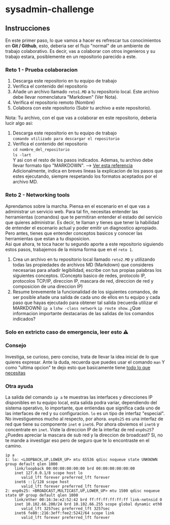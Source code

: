 # sysadmin-challenge
## Instrucciones
En este primer paso, lo que vamos a hacer es refrescar tus conocimientos en **Git / Github**, esto, deberia ser el flujo "normal" de un ambiente de trabajo colaborativo. Es decir, vas a colaborar con otros ingenieros y su trabajo estara, posiblemente en un repositorio parecido a este.

### Reto 1 - Prueba colaboracion
1. Descarga este repositorio en tu equipo de trabajo
2. Verifica el contenido del repositorio
3. Añade un archivo llamado `reto1.MD` a tu repositorio local. Este archivo debe llevar nomenclatura "Markdown" (Ver Nota). 
4. Verifica el repositorio remoto (Nombre)
5. Colabora con este repositorio (Subir tu archivo a este repositorio). 

Nota:
Tu archivo, con el que vas a colaborar en este repositorio, deberia lucir algo asi:
1. Descarga este repositorio en tu equipo de trabajo  
` comando utilizado para descargar el repositorio `
2. Verifica el contenido del repositorio  
`cd nombre_del_repositorio`  
`ls -lart`  
Y asi con el resto de los pasos indicados. Ademas, tu archivo debe llevar formato tipo "MARKDOWN". --> [Ver esta referencia](https://www.markdownguide.org/basic-syntax/)  
Adicionalmente, indica en breves lineas la explicacion de los pasos que estes ejecutando, siempre respetando los formatos aceptados por el archivo MD.

### Reto 2 - Networking tools
Aprendamos sobre la marcha. Piensa en el escenario en el que vas a administrar un servicio web. 
Para tal fin, necesitas entender las herramientas (comandos) que te permitiran entender el estado del servicio que quieres administrar. Es decir, te llaman y tienes que tener la habilidad de entender el escenario actual y poder emitir un diagnostico apropiado. Pero antes, tienes que entender conceptos basicos y conocer las herramientas que estan a tu disposicion.   
Asi que ahora, te toca hacer tu segundo aporte a este repositorio siguiendo estos pasos, trabajemos de la misma forma que en el `reto 1`.
1. Crea un archivo en tu repositorio local llamado `reto2.MD` y utilizando todas las propiedades de archivos MD (Markdown) que consideres necesarias para añadir legibilidad, escribe con tus propias palabras los siguientes conceptos. (Concepto basico de redes, protocolo IP, protocolos TCP/IP, direccion IP, mascara de red, direccion de red y composicion de una direccion IP)
2. Resume brevemente la funcionalidad de los siguientes comandos, de ser posible añade una salida de cada uno de ellos en tu equipo y cada paso que hayas ejecutado para obtener tal salida (recuerda utilizar el MARKDOWN) `ip a` `lshw -class network` `ip route show`. ¿Que informacion importante destacarias de las salidas de los comandos indicados?


### Solo en extricto caso de emergencia, leer esto ⚠️
### Consejo
Investiga, se curioso, pero conciso, trata de llevar la idea inicial de lo que quieres expresar. Ante la duda, recuerda que puedes usar el comando `man`
Y como "ultima opcion" te dejo esto que basicamente tiene [todo lo que necesitas](https://ubuntu.com/server/docs/network-introduction) 

### Otra ayuda
La salida del comando `ip a` te muestras las interfaces y direcciones IP disponibles en tu equipo local, esta salida podra variar, dependiendo del sistema operativo, lo importante, que entiendas que significa cada uno de las interfaces de red y su configuracion. 
`lo` es un tipo de interfaz "especial". No investiguemos mucho al respecto, por ahora. 
`enp0s25` es una interfaz de red que tiene su componente `inet` e `inet6`. Por ahora obviemos el `inet6` y concentrate en `inet`. Viste la direccion IP de la interfaz de red `enp0s25`?
¿Puedes apreciar la mascara de sub red y la direccion de broadcast? Si, no te mande a investigar eso pero de seguro que te lo encontraste en el camino. 

    ip a
    1: lo: <LOOPBACK,UP,LOWER_UP> mtu 65536 qdisc noqueue state UNKNOWN group default qlen 1000
        link/loopback 00:00:00:00:00:00 brd 00:00:00:00:00:00
        inet 127.0.0.1/8 scope host lo
           valid_lft forever preferred_lft forever
        inet6 ::1/128 scope host
           valid_lft forever preferred_lft forever
    2: enp0s25: <BROADCAST,MULTICAST,UP,LOWER_UP> mtu 1500 qdisc noqueue state UP group default qlen 1000
        link/ether 00:16:3e:e2:52:42 brd ff:ff:ff:ff:ff:ff link-netnsid 0
        inet 10.102.66.200/24 brd 10.102.66.255 scope global dynamic eth0
           valid_lft 3257sec preferred_lft 3257sec
        inet6 fe80::216:3eff:fee2:5242/64 scope link
           valid_lft forever preferred_lft forever
